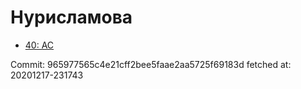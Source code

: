 # Нурисламова
- [40: AC](40.md)

Commit: 965977565c4e21cff2bee5faae2aa5725f69183d
 fetched at: 20201217-231743
